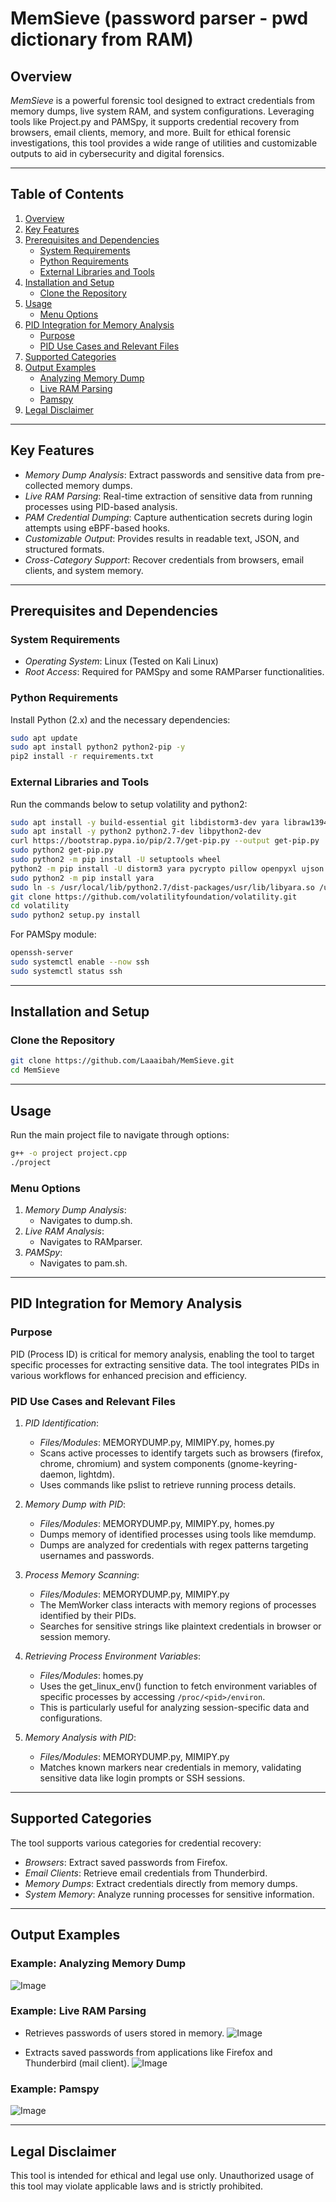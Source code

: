 # MemSieve (password parser - pwd dictionary from RAM)

## Overview

_MemSieve_ is a powerful forensic tool designed to extract credentials from memory dumps, live system RAM, and system configurations. Leveraging tools like Project.py and PAMSpy, it supports credential recovery from browsers, email clients, memory, and more. Built for ethical forensic investigations, this tool provides a wide range of utilities and customizable outputs to aid in cybersecurity and digital forensics.

---

## Table of Contents

1. [Overview](#overview)
2. [Key Features](#key-features)
3. [Prerequisites and Dependencies](#prerequisites-and-dependencies)
   - [System Requirements](#system-requirements)
   - [Python Requirements](#python-requirements)
   - [External Libraries and Tools](#external-libraries-and-tools)
4. [Installation and Setup](#installation-and-setup)
   - [Clone the Repository](#clone-the-repository)
5. [Usage](#usage)
   - [Menu Options](#menu-options)
6. [PID Integration for Memory Analysis](#pid-integration-for-memory-analysis)
   - [Purpose](#purpose)
   - [PID Use Cases and Relevant Files](#pid-use-cases-and-relevant-files)
7. [Supported Categories](#supported-categories)
8. [Output Examples](#output-examples)
   - [Analyzing Memory Dump](#example-analyzing-memory-dump)
   - [Live RAM Parsing](#example-live-ram-parsing)
   - [Pamspy](#example-pamspy)
9. [Legal Disclaimer](#legal-disclaimer)

---

## Key Features

- _Memory Dump Analysis_: Extract passwords and sensitive data from pre-collected memory dumps.
- _Live RAM Parsing_: Real-time extraction of sensitive data from running processes using PID-based analysis.
- _PAM Credential Dumping_: Capture authentication secrets during login attempts using eBPF-based hooks.
- _Customizable Output_: Provides results in readable text, JSON, and structured formats.
- _Cross-Category Support_: Recover credentials from browsers, email clients, and system memory.

---

## Prerequisites and Dependencies

### System Requirements

- _Operating System_: Linux (Tested on Kali Linux)
- _Root Access_: Required for PAMSpy and some RAMParser functionalities.

### Python Requirements

Install Python (2.x) and the necessary dependencies:

```bash
sudo apt update
sudo apt install python2 python2-pip -y
pip2 install -r requirements.txt
```

### External Libraries and Tools

Run the commands below to setup volatility and python2:

```bash
sudo apt install -y build-essential git libdistorm3-dev yara libraw1394-11 libcapstone-dev capstone-tool tzdata
sudo apt install -y python2 python2.7-dev libpython2-dev
curl https://bootstrap.pypa.io/pip/2.7/get-pip.py --output get-pip.py
sudo python2 get-pip.py
sudo python2 -m pip install -U setuptools wheel
python2 -m pip install -U distorm3 yara pycrypto pillow openpyxl ujson pytz ipython capstone
sudo python2 -m pip install yara
sudo ln -s /usr/local/lib/python2.7/dist-packages/usr/lib/libyara.so /usr/lib/libyara.so
git clone https://github.com/volatilityfoundation/volatility.git
cd volatility
sudo python2 setup.py install
```

For PAMSpy module:

```bash
openssh-server
sudo systemctl enable --now ssh
sudo systemctl status ssh
```

---

## Installation and Setup

### Clone the Repository

```bash
git clone https://github.com/Laaaibah/MemSieve.git
cd MemSieve
```

---

## Usage

Run the main project file to navigate through options:

```bash
g++ -o project project.cpp
./project
```

### Menu Options

1. _Memory Dump Analysis_:
   - Navigates to dump.sh.
2. _Live RAM Analysis_:
   - Navigates to RAMparser.
3. _PAMSpy_:
   - Navigates to pam.sh.

---

## PID Integration for Memory Analysis

### Purpose

PID (Process ID) is critical for memory analysis, enabling the tool to target specific processes for extracting sensitive data. The tool integrates PIDs in various workflows for enhanced precision and efficiency.

### PID Use Cases and Relevant Files

1. _PID Identification_:

   - _Files/Modules_: MEMORYDUMP.py, MIMIPY.py, homes.py
   - Scans active processes to identify targets such as browsers (firefox, chrome, chromium) and system components (gnome-keyring-daemon, lightdm).
   - Uses commands like pslist to retrieve running process details.

2. _Memory Dump with PID_:

   - _Files/Modules_: MEMORYDUMP.py, MIMIPY.py, homes.py
   - Dumps memory of identified processes using tools like memdump.
   - Dumps are analyzed for credentials with regex patterns targeting usernames and passwords.

3. _Process Memory Scanning_:

   - _Files/Modules_: MEMORYDUMP.py, MIMIPY.py
   - The MemWorker class interacts with memory regions of processes identified by their PIDs.
   - Searches for sensitive strings like plaintext credentials in browser or session memory.

4. _Retrieving Process Environment Variables_:

   - _Files/Modules_: homes.py
   - Uses the get_linux_env() function to fetch environment variables of specific processes by accessing `/proc/<pid>/environ`.
   - This is particularly useful for analyzing session-specific data and configurations.

5. _Memory Analysis with PID_:
   - _Files/Modules_: MEMORYDUMP.py, MIMIPY.py
   - Matches known markers near credentials in memory, validating sensitive data like login prompts or SSH sessions.

---

## Supported Categories

The tool supports various categories for credential recovery:

- _Browsers_: Extract saved passwords from Firefox.
- _Email Clients_: Retrieve email credentials from Thunderbird.
- _Memory Dumps_: Extract credentials directly from memory dumps.
- _System Memory_: Analyze running processes for sensitive information.

---

## Output Examples

### Example: Analyzing Memory Dump

![Image](https://github.com/Laaaibah/MemSieve/blob/main/lsa_hash.png)

### Example: Live RAM Parsing

- Retrieves passwords of users stored in memory.
  ![Image](https://github.com/Laaaibah/MemSieve/blob/main/usercred.png)

- Extracts saved passwords from applications like Firefox and Thunderbird (mail client).
  ![Image](https://github.com/Laaaibah/MemSieve/blob/main/firefox.png)

### Example: Pamspy

![Image](https://github.com/Laaaibah/MemSieve/blob/main/pam.png)

---

## Legal Disclaimer

This tool is intended for ethical and legal use only. Unauthorized usage of this tool may violate applicable laws and is strictly prohibited.
